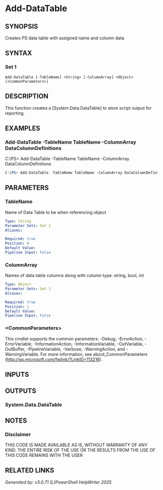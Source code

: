 ﻿# Add-DataTable

## SYNOPSIS
Creates PS data table with assigned name and column data

## SYNTAX

### Set 1
```
Add-DataTable [-TableName] <String> [-ColumnArray] <Object> [<CommonParameters>]
```

## DESCRIPTION
This function creates a [System.Data.DataTable] to store script output for reporting.

## EXAMPLES

### Add-DataTable -TableName TableName -ColumnArray DataColumnDefinitions
C:\\PS\> Add-DataTable -TableName TableName -ColumnArray DataColumnDefinitions
```powershell
C:\PS> Add-DataTable -TableName TableName -ColumnArray DataColumnDefinitions
```

## PARAMETERS

### TableName
Name of Data Table to be when referencing object

```yaml
Type: String
Parameter Sets: Set 1
Aliases: 

Required: true
Position: 0
Default Value: 
Pipeline Input: False
```

### ColumnArray
Names of data table columns along with column type: string, bool, int

```yaml
Type: Object
Parameter Sets: Set 1
Aliases: 

Required: true
Position: 1
Default Value: 
Pipeline Input: False
```

### \<CommonParameters\>
This cmdlet supports the common parameters: -Debug, -ErrorAction, -ErrorVariable, -InformationAction, -InformationVariable, -OutVariable, -OutBuffer, -PipelineVariable, -Verbose, -WarningAction, and -WarningVariable. For more information, see about_CommonParameters (http://go.microsoft.com/fwlink/?LinkID=113216).

## INPUTS

## OUTPUTS

### System.Data.DataTable


## NOTES

### Disclaimer
THIS CODE IS MADE AVAILABLE AS IS, WITHOUT WARRANTY OF ANY KIND. THE ENTIRE RISK OF THE USE OR THE RESULTS FROM THE USE OF THIS CODE REMAINS WITH THE USER

## RELATED LINKS


*Generated by: v3.0.71 (L)PowerShell HelpWriter 2025*
